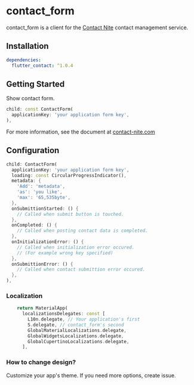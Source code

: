 # contact_form

contact_form is a client for the [Contact Nite](https://contact-nite.com) contact management service.

## Installation

```yaml
dependencies:
  flutter_contact: ^1.0.4
```

## Getting Started

Show contact form.

```dart
child: const ContactForm(
  applicationKey: 'your application form key',
),
```

For more information, see the document at [contact-nite.com](https://contact-nite.com/documentation)

## Configuration

```dart
child: ContactForm(
  applicationKey: 'your application form key',
  loading: const CircularProgressIndicator(),
  metadata: {
    'Add': 'metadata',
    'as': 'you like',
    'max': '65,535byte',
  },
  onSubmittionStarted: () {
    // Called when submit button is touched.
  },
  onCompleted: () {
    // Called when posting contact data is completed.
  },
  onInitializationError: () {
    // Called when initialization error occured.
    // (For example wrong key specified)
  },
  onSubmittionError: () {
    // Called when contact submittion error occured.
  },
),
```

### Localization

```dart
    return MaterialApp(
      localizationsDelegates: const [
        L10n.delegate, // Your application's first
        S.delegate, // contact_form's second
        GlobalMaterialLocalizations.delegate,
        GlobalWidgetsLocalizations.delegate,
        GlobalCupertinoLocalizations.delegate,
      ],
```

### How to change design?

Customize your app's theme. If you need more options, create issue.
